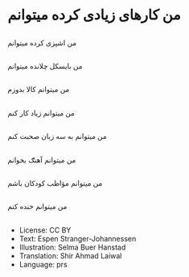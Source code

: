 # من کارهای زيادی کرده ميتوانم

##
من اشپزی کرده ميتوانم

##
من بايسکل چلانده ميتوانم

##
من ميتوانم کالا بدوزم

##
من ميتوانم زياد‌ کار کنم

##
من ميتوانم به سه زبان صحبت کنم

##
من ميتوانم آهنګ بخوانم

##
من ميتوانم مؤاظب کودکان باشم

##
من ميتوانم خنده کنم

##
* License: CC BY
* Text: Espen Stranger-Johannessen
* Illustration: Selma Buer Hanstad
* Translation: Shir Ahmad Laiwal
* Language: prs
